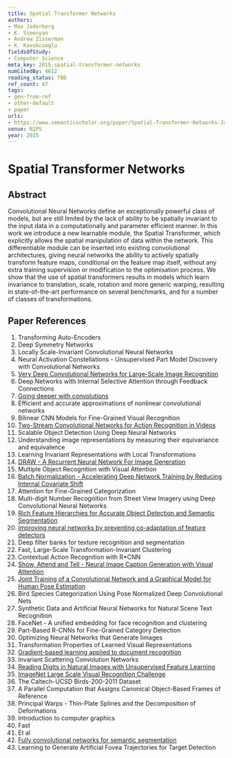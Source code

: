 ```yaml
---
title: Spatial Transformer Networks
authors:
- Max Jaderberg
- K. Simonyan
- Andrew Zisserman
- K. Kavukcuoglu
fieldsOfStudy:
- Computer Science
meta_key: 2015-spatial-transformer-networks
numCitedBy: 4612
reading_status: TBD
ref_count: 47
tags:
- gen-from-ref
- other-default
- paper
urls:
- https://www.semanticscholar.org/paper/Spatial-Transformer-Networks-Jaderberg-Simonyan/fe87ea16d5eb1c7509da9a0314bbf4c7b0676506?sort=total-citations
venue: NIPS
year: 2015
---
```


# Spatial Transformer Networks

## Abstract

Convolutional Neural Networks define an exceptionally powerful class of models, but are still limited by the lack of ability to be spatially invariant to the input data in a computationally and parameter efficient manner. In this work we introduce a new learnable module, the Spatial Transformer, which explicitly allows the spatial manipulation of data within the network. This differentiable module can be inserted into existing convolutional architectures, giving neural networks the ability to actively spatially transform feature maps, conditional on the feature map itself, without any extra training supervision or modification to the optimisation process. We show that the use of spatial transformers results in models which learn invariance to translation, scale, rotation and more generic warping, resulting in state-of-the-art performance on several benchmarks, and for a number of classes of transformations.

## Paper References

1. Transforming Auto-Encoders
2. Deep Symmetry Networks
3. Locally Scale-Invariant Convolutional Neural Networks
4. Neural Activation Constellations - Unsupervised Part Model Discovery with Convolutional Networks
5. [Very Deep Convolutional Networks for Large-Scale Image Recognition](2014-vggnet.md)
6. Deep Networks with Internal Selective Attention through Feedback Connections
7. [Going deeper with convolutions](2015-going-deeper-with-convolutions)
8. Efficient and accurate approximations of nonlinear convolutional networks
9. Bilinear CNN Models for Fine-Grained Visual Recognition
10. [Two-Stream Convolutional Networks for Action Recognition in Videos](2014-two-stream-convolutional-networks-for-action-recognition-in-videos)
11. Scalable Object Detection Using Deep Neural Networks
12. Understanding image representations by measuring their equivariance and equivalence
13. Learning Invariant Representations with Local Transformations
14. [DRAW - A Recurrent Neural Network For Image Generation](2015-draw-a-recurrent-neural-network-for-image-generation)
15. Multiple Object Recognition with Visual Attention
16. [Batch Normalization - Accelerating Deep Network Training by Reducing Internal Covariate Shift](2015-batch-normalization-accelerating-deep-network-training-by-reducing-internal-covariate-shift)
17. Attention for Fine-Grained Categorization
18. Multi-digit Number Recognition from Street View Imagery using Deep Convolutional Neural Networks
19. [Rich Feature Hierarchies for Accurate Object Detection and Semantic Segmentation](2014-rich-feature-hierarchies-for-accurate-object-detection-and-semantic-segmentation)
20. [Improving neural networks by preventing co-adaptation of feature detectors](2012-improving-neural-networks-by-preventing-co-adaptation-of-feature-detectors)
21. Deep filter banks for texture recognition and segmentation
22. Fast, Large-Scale Transformation-Invariant Clustering
23. Contextual Action Recognition with R*CNN
24. [Show, Attend and Tell - Neural Image Caption Generation with Visual Attention](2015-show-attend-and-tell-neural-image-caption-generation-with-visual-attention)
25. [Joint Training of a Convolutional Network and a Graphical Model for Human Pose Estimation](2014-joint-training-of-a-convolutional-network-and-a-graphical-model-for-human-pose-estimation)
26. Bird Species Categorization Using Pose Normalized Deep Convolutional Nets
27. Synthetic Data and Artificial Neural Networks for Natural Scene Text Recognition
28. FaceNet - A unified embedding for face recognition and clustering
29. Part-Based R-CNNs for Fine-Grained Category Detection
30. Optimizing Neural Networks that Generate Iimages
31. Transformation Properties of Learned Visual Representations
32. [Gradient-based learning applied to document recognition](1998-lenet5.md)
33. Invariant Scattering Convolution Networks
34. [Reading Digits in Natural Images with Unsupervised Feature Learning](2011-reading-digits-in-natural-images-with-unsupervised-feature-learning)
35. [ImageNet Large Scale Visual Recognition Challenge](2015-imagenet-large-scale-visual-recognition-challenge)
36. The Caltech-UCSD Birds-200-2011 Dataset
37. A Parallel Computation that Assigns Canonical Object-Based Frames of Reference
38. Principal Warps - Thin-Plate Splines and the Decomposition of Deformations
39. Introduction to computer graphics
40. Fast
41. Et al
42. [Fully convolutional networks for semantic segmentation](2015-fully-convolutional-networks-for-semantic-segmentation)
43. Learning to Generate Artificial Fovea Trajectories for Target Detection
